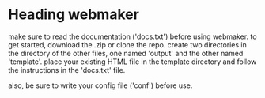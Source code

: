 # Heading webmaker
make sure to read the documentation ('docs.txt') before using webmaker.
to get started, download the .zip or clone the repo. create two directories in the directory of the other files, one named 'output' and the other named 'template'. place your existing HTML file in the template directory and follow the instructions in the 'docs.txt' file.

also, be sure to write your config file ('conf') before use. 
